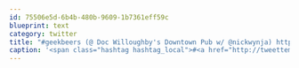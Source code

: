 ```yaml
---
id: 75506e5d-6b4b-480b-9609-1b7361eff59c
blueprint: text
category: twitter
title: "#geekbeers (@ Doc Willoughby's Downtown Pub‎ w/ @nickwynja) http://4sq.com/8bQiVL"
caption: '<span class="hashtag hashtag_local">#<a href="http://tweettemp.darylchymko.ca/?tag=geekbeers">geekbeers</a> (@ Doc Willoughby''s Downtown Pub‎ w/ <span class="username username_linked">@<a href="https://twitter.com/nickwynja" title="Nick Wynja">nickwynja</a></span>) http://4sq.com/8bQiVL'
---
```

